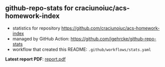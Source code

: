 ## github-repo-stats for craciunoiuc/acs-homework-index


- statistics for repository https://github.com/craciunoiuc/acs-homework-index
- managed by GitHub Action: https://github.com/jgehrcke/github-repo-stats
- workflow that created this README: `.github/workflows/stats.yaml`

**Latest report PDF**: [report.pdf](https://github.com/craciunoiuc/acs-homework-index/raw/repo_stats/craciunoiuc/acs-homework-index/latest-report/report.pdf)

